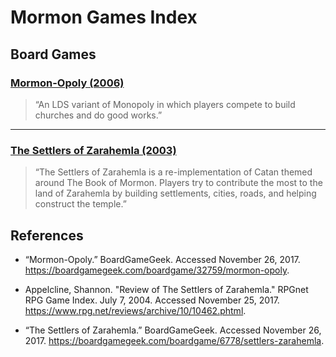 # Mormon Games Index

## Board Games

### [Mormon-Opoly (2006)](https://boardgamegeek.com/boardgame/32759/mormon-opoly)<a name="mormon-opoly"></a>

> “An LDS variant of Monopoly in which players compete to build churches and do good works.”

---

### [The Settlers of Zarahemla (2003)](https://boardgamegeek.com/boardgame/6778/settlers-zarahemla)<a name="the-settlers-of-zarahemla"></a>

> “The Settlers of Zarahemla is a re-implementation of Catan themed around The Book of Mormon. Players try to contribute the most to the land of Zarahemla by building settlements, cities, roads, and helping construct the temple.”

## References

- “Mormon-Opoly.” BoardGameGeek. Accessed November 26, 2017. https://boardgamegeek.com/boardgame/32759/mormon-opoly.

- Appelcline, Shannon. "Review of The Settlers of Zarahemla." RPGnet RPG Game Index. July 7, 2004. Accessed November 25, 2017. https://www.rpg.net/reviews/archive/10/10462.phtml.

- “The Settlers of Zarahemla.” BoardGameGeek. Accessed November 26, 2017. https://boardgamegeek.com/boardgame/6778/settlers-zarahemla.
